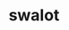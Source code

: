 ---
id: 317
title: swalot
types: [poison]
image: https://raw.githubusercontent.com/PokeAPI/sprites/master/sprites/pokemon/317.png
---